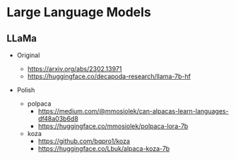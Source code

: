 # Large Language Models

## LLaMa

* Original
  * https://arxiv.org/abs/2302.13971
  * https://huggingface.co/decapoda-research/llama-7b-hf
  
* Polish
  * polpaca
    * https://medium.com/@mmosiolek/can-alpacas-learn-languages-df48a03b6d8
    * https://huggingface.co/mmosiolek/polpaca-lora-7b
  * koza
    * https://github.com/bqpro1/koza
    * https://huggingface.co/Lbuk/alpaca-koza-7b
